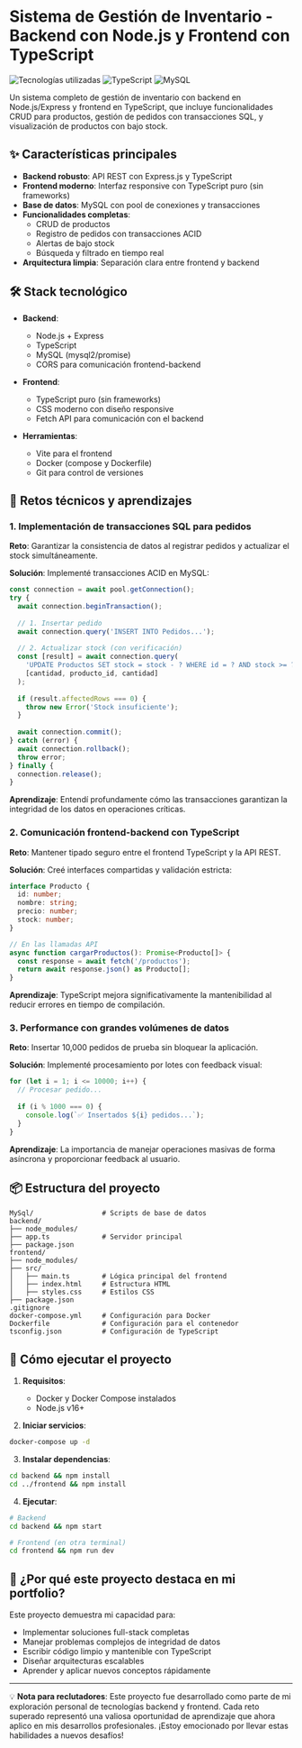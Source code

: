 # Sistema de Gestión de Inventario - Backend con Node.js y Frontend con TypeScript

![Tecnologías utilizadas](https://img.shields.io/badge/Node.js-43853D?style=for-the-badge&logo=node.js&logoColor=white)
![TypeScript](https://img.shields.io/badge/TypeScript-007ACC?style=for-the-badge&logo=typescript&logoColor=white)
![MySQL](https://img.shields.io/badge/MySQL-005C84?style=for-the-badge&logo=mysql&logoColor=white)

Un sistema completo de gestión de inventario con backend en Node.js/Express y frontend en TypeScript, que incluye funcionalidades CRUD para productos, gestión de pedidos con transacciones SQL, y visualización de productos con bajo stock.

## ✨ Características principales

- **Backend robusto**: API REST con Express.js y TypeScript
- **Frontend moderno**: Interfaz responsive con TypeScript puro (sin frameworks)
- **Base de datos**: MySQL con pool de conexiones y transacciones
- **Funcionalidades completas**:
  - CRUD de productos
  - Registro de pedidos con transacciones ACID
  - Alertas de bajo stock
  - Búsqueda y filtrado en tiempo real
- **Arquitectura limpia**: Separación clara entre frontend y backend

## 🛠️ Stack tecnológico

- **Backend**:
  - Node.js + Express
  - TypeScript
  - MySQL (mysql2/promise)
  - CORS para comunicación frontend-backend

- **Frontend**:
  - TypeScript puro (sin frameworks)
  - CSS moderno con diseño responsive
  - Fetch API para comunicación con el backend

- **Herramientas**:
  - Vite para el frontend
  - Docker (compose y Dockerfile)
  - Git para control de versiones

## 🚀 Retos técnicos y aprendizajes

### 1. Implementación de transacciones SQL para pedidos

**Reto**: Garantizar la consistencia de datos al registrar pedidos y actualizar el stock simultáneamente.

**Solución**: Implementé transacciones ACID en MySQL:
```typescript
const connection = await pool.getConnection();
try {
  await connection.beginTransaction();
  
  // 1. Insertar pedido
  await connection.query('INSERT INTO Pedidos...');
  
  // 2. Actualizar stock (con verificación)
  const [result] = await connection.query(
    'UPDATE Productos SET stock = stock - ? WHERE id = ? AND stock >= ?',
    [cantidad, producto_id, cantidad]
  );
  
  if (result.affectedRows === 0) {
    throw new Error('Stock insuficiente');
  }
  
  await connection.commit();
} catch (error) {
  await connection.rollback();
  throw error;
} finally {
  connection.release();
}
```

**Aprendizaje**: Entendí profundamente cómo las transacciones garantizan la integridad de los datos en operaciones críticas.

### 2. Comunicación frontend-backend con TypeScript

**Reto**: Mantener tipado seguro entre el frontend TypeScript y la API REST.

**Solución**: Creé interfaces compartidas y validación estricta:
```typescript
interface Producto {
  id: number;
  nombre: string;
  precio: number;
  stock: number;
}

// En las llamadas API
async function cargarProductos(): Promise<Producto[]> {
  const response = await fetch('/productos');
  return await response.json() as Producto[];
}
```

**Aprendizaje**: TypeScript mejora significativamente la mantenibilidad al reducir errores en tiempo de compilación.

### 3. Performance con grandes volúmenes de datos

**Reto**: Insertar 10,000 pedidos de prueba sin bloquear la aplicación.

**Solución**: Implementé procesamiento por lotes con feedback visual:
```javascript
for (let i = 1; i <= 10000; i++) {
  // Procesar pedido...
  
  if (i % 1000 === 0) {
    console.log(`✅ Insertados ${i} pedidos...`);
  }
}
```

**Aprendizaje**: La importancia de manejar operaciones masivas de forma asíncrona y proporcionar feedback al usuario.

## 📦 Estructura del proyecto

```
MySql/                 # Scripts de base de datos
backend/
├── node_modules/
├── app.ts             # Servidor principal
├── package.json
frontend/
├── node_modules/
├── src/
│   ├── main.ts        # Lógica principal del frontend
│   ├── index.html     # Estructura HTML
│   ├── styles.css     # Estilos CSS
├── package.json
.gitignore
docker-compose.yml     # Configuración para Docker
Dockerfile             # Configuración para el contenedor
tsconfig.json          # Configuración de TypeScript
```

## 🏃 Cómo ejecutar el proyecto

1. **Requisitos**:
   - Docker y Docker Compose instalados
   - Node.js v16+

2. **Iniciar servicios**:
```bash
docker-compose up -d
```

3. **Instalar dependencias**:
```bash
cd backend && npm install
cd ../frontend && npm install
```

4. **Ejecutar**:
```bash
# Backend
cd backend && npm start

# Frontend (en otra terminal)
cd frontend && npm run dev
```

## 🤔 ¿Por qué este proyecto destaca en mi portfolio?

Este proyecto demuestra mi capacidad para:
- Implementar soluciones full-stack completas
- Manejar problemas complejos de integridad de datos
- Escribir código limpio y mantenible con TypeScript
- Diseñar arquitecturas escalables
- Aprender y aplicar nuevos conceptos rápidamente

---

💡 **Nota para reclutadores**: Este proyecto fue desarrollado como parte de mi exploración personal de tecnologías backend y frontend. Cada reto superado representó una valiosa oportunidad de aprendizaje que ahora aplico en mis desarrollos profesionales. ¡Estoy emocionado por llevar estas habilidades a nuevos desafíos!
